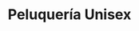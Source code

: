 ---
title: "Peluquería Unisex"
url: /ciudad-autonoma-de-buenos-aires/peluqueria-unisex/
shop: Friseur
---